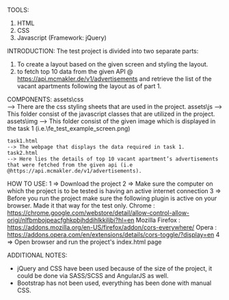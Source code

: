 TOOLS:
1. HTML
2. CSS
3. Javascript (Framework: jQuery)

INTRODUCTION:
The test project is divided into two separate parts:
1. To create a layout based on the given screen and styling the layout. 
2. to fetch top 10 data from the given API @ https://api.mcmakler.de/v1/advertisements and retrieve the list of the vacant apartments following the layout as of part 1.

COMPONENTS:
  assets\css\
    --> There are the css styling sheets that are used in the project.
  assets\js
    --> This folder consist of the javascript classes that are utilized in the project.
   assets\img
    --> This folder consist of the given image which is displayed in the task 1 (i.e.\fe_test_example_screen.png)

    task1.html 
    --> The webpage that displays the data required in task 1.
    task2.html
    --> Here lies the details of top 10 vacant apartment’s advertisements that were fetched from the given api (i.e @https://api.mcmakler.de/v1/advertisements).

HOW TO USE:
1 => Download the project
2 => Make sure the computer on which the project is to be tested is having an active internet connection 
3 => Before you run the project make sure the following plugin is active on your browser. Made it that way for the test only.
	Chrome : https://chrome.google.com/webstore/detail/allow-control-allow-origi/nlfbmbojpeacfghkpbjhddihlkkiljbi?hl=en
	Mozilla Firefox : https://addons.mozilla.org/en-US/firefox/addon/cors-everywhere/
	Opera : https://addons.opera.com/en/extensions/details/cors-toggle/?display=en 
4 => Open browser and run the project's index.html page

ADDITIONAL NOTES:
- jQuery and CSS have been used because of the size of the project, it could be done via SASS/SCSS and AngularJS as well.
- Bootstrap has not been used, everything has been done with manual CSS.